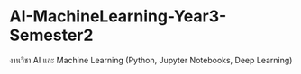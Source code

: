 # AI-MachineLearning-Year3-Semester2
งานวิชา AI และ Machine Learning (Python, Jupyter Notebooks, Deep Learning)
